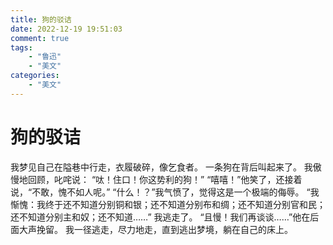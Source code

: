 ```yaml
---
title: 狗的驳诘
date: 2022-12-19 19:51:03
comment: true
tags:
    - "鲁迅"
    - "美文"
categories:
    - "美文"
---
```

# 狗的驳诘

我梦见自己在隘巷中行走，衣履破碎，像乞食者。
一条狗在背后叫起来了。
我傲慢地回顾，叱咤说：
“呔！住口！你这势利的狗！”
“嘻嘻！”他笑了，还接着说，“不敢，愧不如人呢。”
“什么！？”我气愤了，觉得这是一个极端的侮辱。
“我惭愧：我终于还不知道分别铜和银；还不知道分别布和绸；还不知道分别官和民；还不知道分别主和奴；还不知道……”
我逃走了。 “且慢！我们再谈谈……”他在后面大声挽留。
我一径逃走，尽力地走，直到逃出梦境，躺在自己的床上。
